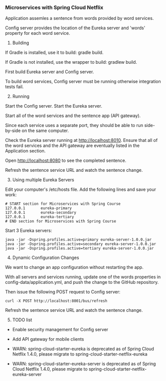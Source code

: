 ### Microservices with Spring Cloud Netflix

Application assemles a sentence from words provided by word services.

Config server provides the location of the Eureka server and 'words' property for each word service.

1. Building

If Gradle is installed, use it to build: gradle build.

If Gradle is not installed, use the wrapper to build: gradlew build.

First build Eureka server and Config server.

To build word services, Config server must be running otherwise integration tests fail.

2. Running

Start the Config server. Start the Eureka server.

Start all of the word services and the sentence app (API gateway). 

Since each service uses a separate port, they should be able to run side-by-side on the same computer.

Check the Eureka server running at [http://localhost:8010](http://localhost:8010). Ensure that all of the word services and the API gateway are eventually listed in the Application section.

Open [http://localhost:8080](http://localhost:8080) to see the completed sentence. 

Refresh the sentence service URL and watch the sentence change.

3. Using multiple Eureka Servers

Edit your computer's /etc/hosts file. Add the following lines and save your work:

  ```
  # START section for Microservices with Spring Course
  127.0.0.1       eureka-primary
  127.0.0.1       eureka-secondary
  127.0.0.1       eureka-tertiary
  # END section for Microservices with Spring Course
  ```

Start 3 Eureka servers:

  ```
  java -jar -Dspring.profiles.active=primary eureka-server-1.0.0.jar
  java -jar -Dspring.profiles.active=secondary eureka-server-1.0.0.jar
  java -jar -Dspring.profiles.active=tertiary eureka-server-1.0.0.jar
  ```

4. Dynamic Configuration Changes

We want to change an app configuration without restarting the app.

With all servers and services running, update one of the words properties in config-data/application.yml, and push the change to the GitHub repository.

Then issue the following POST request to Config server:

  ```
  curl -X POST http://localhost:8001/bus/refresh
  ```

Refresh the sentence service URL and watch the sentence change.


5. TODO list

- Enable security management for Config server

- Add API gateway for mobile clients

- WARN: spring-cloud-starter-eureka is deprecated as of Spring Cloud Netflix 1.4.0, please migrate to spring-cloud-starter-netflix-eureka

- WARN: spring-cloud-starter-eureka-server is deprecated as of Spring Cloud Netflix 1.4.0, please migrate to spring-cloud-starter-netflix-eureka-server



